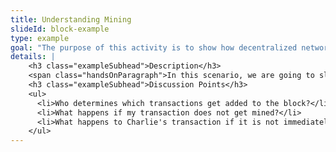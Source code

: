 ```yaml
---
title: Understanding Mining
slideId: block-example
type: example
goal: "The purpose of this activity is to show how decentralized networks made up of competing miners reach network consensus."
details: |
    <h3 class="exampleSubhead">Description</h3>
    <span class="handsOnParagraph">In this scenario, we are going to slow down the mining race between two miners. Each miner has a copy of Charlie’s transaction for the block they are going to compile. Whichever miner that wins the race has included Charlie’s transaction in the block they are creating. No matter which miner wins, Charlie’s transaction gets included in the blockchain. The transactions compiled by non-winning miners are sent back to the mempool until they are added into a block by another miner.</span>
    <h3 class="exampleSubhead">Discussion Points</h3>
    <ul>
      <li>Who determines which transactions get added to the block?</li>
      <li>What happens if my transaction does not get mined?</li>
      <li>What happens to Charlie's transaction if it is not immediately included in a block?</li>
    </ul> 
---
```

